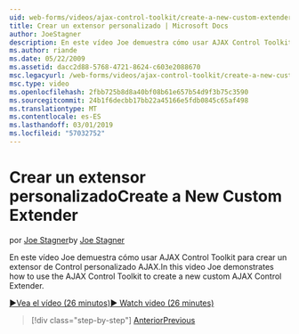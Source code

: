 ```yaml
---
uid: web-forms/videos/ajax-control-toolkit/create-a-new-custom-extender
title: Crear un extensor personalizado | Microsoft Docs
author: JoeStagner
description: En este vídeo Joe demuestra cómo usar AJAX Control Toolkit para crear un extensor de Control personalizado AJAX.
ms.author: riande
ms.date: 05/22/2009
ms.assetid: dacc2d88-5768-4721-8624-c603e2088670
msc.legacyurl: /web-forms/videos/ajax-control-toolkit/create-a-new-custom-extender
msc.type: video
ms.openlocfilehash: 2fbb725b8d8a40bf08b61e657b54d9f3b75c3590
ms.sourcegitcommit: 24b1f6decbb17bb22a45166e5fdb0845c65af498
ms.translationtype: MT
ms.contentlocale: es-ES
ms.lasthandoff: 03/01/2019
ms.locfileid: "57032752"
---
```

<a name="create-a-new-custom-extender"></a><span data-ttu-id="b268c-103">Crear un extensor personalizado</span><span class="sxs-lookup"><span data-stu-id="b268c-103">Create a New Custom Extender</span></span>
====================
<span data-ttu-id="b268c-104">por [Joe Stagner](https://github.com/JoeStagner)</span><span class="sxs-lookup"><span data-stu-id="b268c-104">by [Joe Stagner](https://github.com/JoeStagner)</span></span>

<span data-ttu-id="b268c-105">En este vídeo Joe demuestra cómo usar AJAX Control Toolkit para crear un extensor de Control personalizado AJAX.</span><span class="sxs-lookup"><span data-stu-id="b268c-105">In this video Joe demonstrates how to use the AJAX Control Toolkit to create a new custom AJAX Control Extender.</span></span>

[<span data-ttu-id="b268c-106">&#9654;Vea el vídeo (26 minutos)</span><span class="sxs-lookup"><span data-stu-id="b268c-106">&#9654; Watch video (26 minutes)</span></span>](https://channel9.msdn.com/Blogs/ASP-NET-Site-Videos/create-a-new-custom-extender)

> [!div class="step-by-step"]
> [<span data-ttu-id="b268c-107">Anterior</span><span class="sxs-lookup"><span data-stu-id="b268c-107">Previous</span></span>](editor-control-custom.md)
